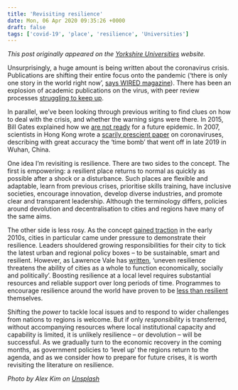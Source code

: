 ```yaml
---
title: 'Revisiting resilience'
date: Mon, 06 Apr 2020 09:35:26 +0000
draft: false
tags: ['covid-19', 'place', 'resilience', 'Universities']
---
```


_This post originally appeared on the [Yorkshire Universities](https://yorkshireuniversities.ac.uk/2020/04/06/revisiting-resilience/) website._

Unsurprisingly, a huge amount is being written about the coronavirus crisis. Publications are shifting their entire focus onto the pandemic (‘there is only one story in the world right now’, [says WIRED magazine](https://www.wired.co.uk/article/coronavirus-coverage)). There has been an explosion of academic publications on the virus, with peer review processes [struggling to keep up](https://80000hours.org/articles/covid-19-what-should-you-do/#1-research-into-the-disease-treatments-and-vaccines).

In parallel, we’ve been looking through previous writing to find clues on how to deal with the crisis, and whether the warning signs were there. In 2015, Bill Gates explained how we [are not ready](https://www.weforum.org/agenda/2020/03/bill-gates-epidemic-pandemic-preparedness-ebola-covid-19/) for a future epidemic. In 2007, scientists in Hong Kong wrote a [scarily prescient paper](https://cmr.asm.org/content/20/4/660.full#sec-27) on coronaviruses, describing with great accuracy the ‘time bomb’ that went off in late 2019 in Wuhan, China.

One idea I’m revisiting is resilience. There are two sides to the concept. The first is empowering: a resilient place returns to normal as quickly as possible after a shock or a disturbance. Such places are flexible and adaptable, learn from previous crises, prioritise skills training, have inclusive societies, encourage innovation, develop diverse industries, and promote clear and transparent leadership. Although the terminology differs, policies around devolution and decentralisation to cities and regions have many of the same aims.

The other side is less rosy. As the concept [gained traction](https://www.geog.cam.ac.uk/research/projects/cger/Onthenotion.pdf) in the early 2010s, cities in particular came under pressure to demonstrate their resilience. Leaders shouldered growing responsibilities for their city to tick the latest urban and regional policy boxes – to be sustainable, smart and resilient. However, as Lawrence Vale has [written](https://www.tandfonline.com/doi/abs/10.1080/09613218.2014.850602), ‘uneven resilience threatens the ability of cities as a whole to function economically, socially and politically’. Boosting resilience at a local level requires substantial resources and reliable support over long periods of time. Programmes to encourage resilience around the world have proven to be [less than resilient](https://jcransom.com/2019/08/13/the-demise-of-100-resilient-cities/) themselves.

Shifting the _power_ to tackle local issues and to respond to wider challenges from nations to regions is welcome. But if only _responsibility_ is transferred, without accompanying resources where local institutional capacity and capability is limited, it is unlikely resilience – or devolution – will be successful. As we gradually turn to the economic recovery in the coming months, as government policies to ‘level up’ the regions return to the agenda, and as we consider how to prepare for future crises, it is worth revisiting the literature on resilience.

_Photo by Alex Kim on [Unsplash](https://unsplash.com/photos/d52i7z91qaQ)_